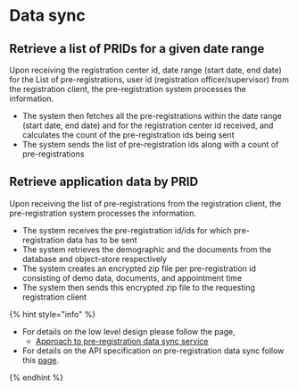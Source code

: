 # Data sync

## Retrieve a list of PRIDs for a given date range

Upon receiving the registration center id, date range (start date, end date) for the List of pre-registrations, user id (registration officer/supervisor) from the registration client, the pre-registration system processes the information.
* The system then fetches all the pre-registrations within the date range (start date, end date) and for the registration center id received, and calculates the count of the pre-registration ids being sent
* The system sends the list of pre-registration ids along with a count of pre-registrations

## Retrieve application data by PRID

Upon receiving the list of pre-registrations from the registration client, the pre-registration system processes the information.
* The system receives the pre-registration id/ids for which pre-registration data has to be sent
* The system retrieves the demographic and the documents from the database and object-store respectively
* The system creates an encrypted zip file per pre-registration id consisting of demo data, documents, and appointment time
* The system then sends this encrypted zip file to the requesting registration client

{% hint style="info" %}

* For details on the low level design please follow the page,
    * [Approach to pre-registration data sync service](https://github.com/mosip/pre-registration/blob/1.1.5/design/pre-registration/pre-registration-data-sync-service.md)
* For details on the API specification on pre-registration data sync follow this [page](../api-reference/Pre-registration-APIs.md#datasync-service-external).

{% endhint %}
